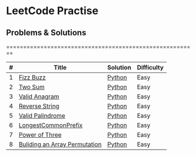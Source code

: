 # LeetCode Practise

## Problems & Solutions

========================================================

| #   | Title                                                                                        | Solution                                                                                  | Difficulty |
| --- | -------------------------------------------------------------------------------------------- | ----------------------------------------------------------------------------------------- | ---------- |
| 1   | [Fizz Buzz ](https://leetcode.com/problems/fizz-buzz/)                                       | [Python](./TopSWE/FizzBuzz/Fizzbuzz.py)                                                   | Easy       |
| 2   | [Two Sum ](https://leetcode.com/problems/two-sum/)                                           | [Python](./TopSWE/Two%20Sum/TwoSum.py)                                                    | Easy       |
| 3   | [Valid Anagram ](https://leetcode.com/problems/valid-anagram/)                               | [Python](./TopSWE/Valid%20Anagram/ValidAnagram.py)                                        | Easy       |
| 4   | [Reverse String ](https://leetcode.com/problems/reverse-string/)                             | [Python](./TopSWE/Reverse%20String/ReverseString.py)                                      | Easy       |
| 5   | [Valid Palindrome ](https://leetcode.com/problems/valid-palindrome/)                         | [Python](./TopSWE/Valid%20Palindrome/ValidPalindrome.py)                                  | Easy       |
| 6   | [LongestCommonPrefix ](https://leetcode.com/problems/longest-common-prefix)                  | [Python](./TopSWE/Longest%20Common%20Prefix/LongestCommonPrefix.py)                       | Easy       |
| 7   | [Power of Three ](https://leetcode.com/problems/power-of-three/)                             | [Python](./TopSWE/Power%20of%20Three/PowerOfThree.py)                                     | Easy       |
| 8   | [Buliding an Array Permutation](https://leetcode.com/problems/build-array-from-permutation/) | [Python](./TopSWE/Building%20Array%20from%20Permutation/building_an_array_permutation.py) | Easy       |
